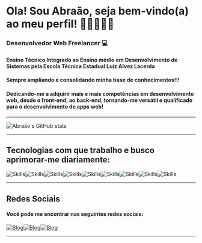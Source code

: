 # Ola! Sou Abraão, seja bem-vindo(a) ao meu perfil! 👋🏽🧑🏽‍💻<Br>

### Desenvolvedor Web Freelancer 💻

#### Ensino Técnico Integrado ao Ensino médio em Desenvolvimento de Sistemas pela Escola Técnica Estadual Luiz Alvez Lacerda 

#### Sempre ampliando e consolidando minha base de conhecimentos!!!
#### Dedicando-me a adquirir mais e mais competências em desenvolvimento web, desde o front-end, ao back-end, tornando-me versátil e qualificado para o desenvolvimento de apps web!
<hr>

![Abraão's GitHub stats](https://github-readme-stats.vercel.app/api?username=Abraa0-Dev&show_icons=true&theme=react)
<hr>

## Tecnologias com que trabalho e busco aprimorar-me diariamente:

![Skills](https://img.shields.io/badge/HTML5-E34F26?style=for-the-badge&logo=html5&logoColor=white)![Skills](https://img.shields.io/badge/CSS3-1572B6?style=for-the-badge&logo=css3&logoColor=white)![Skills](https://img.shields.io/badge/JavaScript-323330?style=for-the-badge&logo=javascript&logoColor=F7DF1E)![Skills](https://img.shields.io/badge/Sass-CC6699?style=for-the-badge&logo=sass&logoColor=white)![Skills](https://img.shields.io/badge/Bootstrap-563D7C?style=for-the-badge&logo=bootstrap&logoColor=white)![Skills](https://img.shields.io/badge/PHP-777BB4?style=for-the-badge&logo=php&logoColor=white)![Skills](https://img.shields.io/badge/MySQL-005C84?style=for-the-badge&logo=mysql&logoColor=white)![Skills](https://img.shields.io/badge/Ionic-3880FF?style=for-the-badge&logo=ionic&logoColor=white)![Skills](https://img.shields.io/badge/Python-3776AB?style=for-the-badge&logo=python&logoColor=white)




<hr>

## Redes Sociais
#### Você pode me encontrar nas seguintes redes sociais:

[![Blog](https://img.shields.io/badge/Instagram-E4405F?style=for-the-badge&logo=instagram&logoColor=white)](https://www.instagram.com/abraao_santos.dev/)[![Blog](https://img.shields.io/badge/Facebook-1877F2?style=for-the-badge&logo=facebook&logoColor=white)](https://www.facebook.com/profile.php?id=61554218602385)[![Blog](https://img.shields.io/badge/LinkedIn-0077B5?style=for-the-badge&logo=linkedin&logoColor=white)](https://www.linkedin.com/in/abra%C3%A3o-santos-aaa915273/)
<hr>

